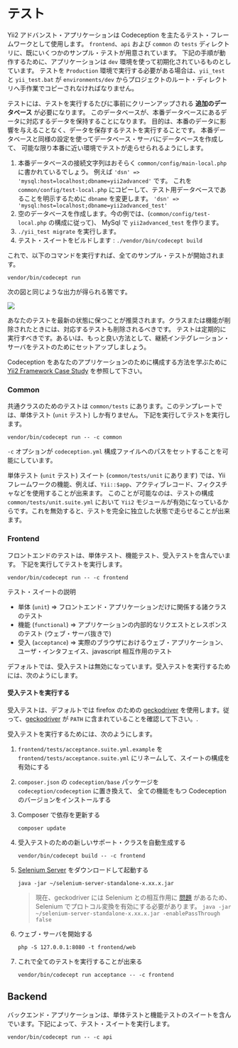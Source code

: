 テスト
======

Yii2 アドバンスト・アプリケーションは Codeception を主たるテスト・フレームワークとして使用します。
`frontend`、`api` および `common` の `tests` ディレクトリに、既にいくつかのサンプル・テストが用意されています。
下記の手順が動作するために、アプリケーションは `dev` 環境を使って初期化されているものとしています。
テストを `Production` 環境で実行する必要がある場合は、`yii_test` と `yii_test.bat` が
`environments/dev` からプロジェクトのルート・ディレクトリへ手作業でコピーされなければなりません。

テストには、テストを実行するたびに事前にクリーンアップされる **追加のデータベース** が必要になります。
このデータベースが、本番データベースにあるデータに対応するデータを保持することになります。
目的は、本番のデータに影響を与えることなく、データを保存するテストを実行することです。
本番データベースと同様の設定を使ってデータベース・サーバにデータベースを作成して、
可能な限り本番に近い環境でテストが走らせられるようにします。

   1. 本番データベースの接続文字列はおそらく `common/config/main-local.php` に書かれているでしょう。
      例えば `'dsn' => 'mysql:host=localhost;dbname=yii2advanced'` です。
      これを `common/config/test-local.php` にコピーして、テスト用データベースであることを明示するために `dbname` を変更します。
     `'dsn' => 'mysql:host=localhost;dbname=yii2advanced_test'`
   2. 空のデータベースを作成します。今の例では、(`common/config/test-local.php` の構成に従って)、
      MySql で `yii2advanced_test` を作ります。
   3. `./yii_test migrate` を実行します。
   4. テスト・スイートをビルドします : `./vendor/bin/codecept build`

これで、以下のコマンドを実行すれば、全てのサンプル・テストが開始されます。

```
vendor/bin/codecept run
```

次の図と同じような出力が得られる筈です。

![](images/tests.png)

あなたのテストを最新の状態に保つことが推奨されます。クラスまたは機能が削除されたときには、対応するテストも削除されるべきです。
テストは定期的に実行すべきです。あるいは、もっと良い方法として、継続インテグレーション・サーバをテストのためにセットアップしましょう。

Codeception をあなたのアプリケーションのために構成する方法を学ぶために [Yii2 Framework Case Study](http://codeception.com/for/yii) を参照して下さい。

### Common

共通クラスのためのテストは `common/tests` にあります。このテンプレートでは、単体テスト (`unit` テスト) しか有りません。
下記を実行してテストを実行します。

```
vendor/bin/codecept run -- -c common
```

`-c` オプションが `codeception.yml` 構成ファイルへのパスをセットすることを可能にしています。

単体テスト (`unit` テスト) スイート (`common/tests/unit` にあります) では、Yii フレームワークの機能、例えば、`Yii::$app`、アクティブレコード、フィクスチャなどを使用することが出来ます。
このことが可能なのは、テストの構成 `common/tests/unit.suite.yml` において `Yii2` モジュールが有効になっているからです。これを無効すると、テストを完全に独立した状態で走らせることが出来ます。


### Frontend

フロントエンドのテストは、単体テスト、機能テスト、受入テストを含んでいます。
下記を実行してテストを実行します。

```
vendor/bin/codecept run -- -c frontend
```

テスト・スイートの説明

* 単体 (`unit`) ⇒ フロントエンド・アプリケーションだけに関係する諸クラスのテスト
* 機能 (`functional`) ⇒ アプリケーションの内部的なリクエストとレスポンスのテスト (ウェブ・サーバ抜きで)
* 受入 (`acceptance`) ⇒ 実際のブラウザにおけるウェブ・アプリケーション、ユーザ・インタフェイス、javascript 相互作用のテスト

デフォルトでは、受入テストは無効になっています。受入テストを実行するためには、次のようにします。

#### 受入テストを実行する

受入テストは、デフォルトでは firefox のための [geckodriver](https://github.com/mozilla/geckodriver) を使用します。従って、[geckodriver](https://github.com/mozilla/geckodriver) が `PATH` に含まれていることを確認して下さい。.

受入テストを実行するためには、次のようにします。

1. `frontend/tests/acceptance.suite.yml.example` を `frontend/tests/acceptance.suite.yml` にリネームして、スイートの構成を有効にする

1. `composer.json` の `codeception/base` パッケージを `codeception/codeception` に置き換えて、
  全ての機能をもつ Codeception のバージョンをインストールする

1. Composer で依存を更新する

    ```
    composer update  
    ```

1. 受入テストのための新しいサポート・クラスを自動生成する

    ```
    vendor/bin/codecept build -- -c frontend
    ```

1. [Selenium Server](http://www.seleniumhq.org/download/) をダウンロードして起動する

    ```
    java -jar ~/selenium-server-standalone-x.xx.x.jar
    ``` 
    > 現在、geckodriver には Selenium との相互作用に [問題](https://github.com/facebook/php-webdriver/issues/492) があるため、
    > Selenium でプロトコル変換を有効にする必要があります。
    > `java -jar ~/selenium-server-standalone-x.xx.x.jar -enablePassThrough false`

1. ウェブ・サーバを開始する

    ```
    php -S 127.0.0.1:8080 -t frontend/web
    ```

1. これで全てのテストを実行することが出来る

   ```
   vendor/bin/codecept run acceptance -- -c frontend
   ```

## Backend

バックエンド・アプリケーションは、単体テストと機能テストのスイートを含んでいます。下記によって、テスト・スイートを実行します。

```
vendor/bin/codecept run -- -c api
```
